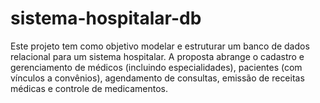 # sistema-hospitalar-db
Este projeto tem como objetivo modelar e estruturar um banco de dados relacional para um sistema hospitalar. A proposta abrange o cadastro e gerenciamento de médicos (incluindo especialidades), pacientes (com vínculos a convênios), agendamento de consultas, emissão de receitas médicas e controle de medicamentos.
